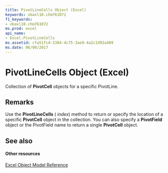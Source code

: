 ```yaml
---
title: PivotLineCells Object (Excel)
keywords: vbaxl10.chm761072
f1_keywords:
- vbaxl10.chm761072
ms.prod: excel
api_name:
- Excel.PivotLineCells
ms.assetid: cfa51fcd-3384-4c75-3ae9-4a2c1d92a489
ms.date: 06/08/2017
---
```



# PivotLineCells Object (Excel)

Collection of **PivotCell** objects for a specific PivotLine.


## Remarks

Use the **PivotLineCells** ( _index_) method to return or specify the location of a specific **PivotCell** object in the collection. You can also specify a **PivotField** object or the PivotField name to return a single **PivotCell** object.


## See also


#### Other resources


[Excel Object Model Reference](http://msdn.microsoft.com/library/11ea8598-8a20-92d5-f98b-0da04263bf2c%28Office.15%29.aspx)


